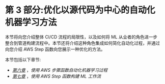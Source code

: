<title>B17649_Section3_ePub</title>

# 第 3 部分:优化以源代码为中心的自动化机器学习方法

本节将向您介绍整体 CI/CD 流程的局限性，以及如何将 ML 从业者的角色进一步整合到管道构建流程中。本节还将介绍这种角色集成如何简化自动化过程，并通过向您介绍 AWS Step 函数向您展示一种优化的方法。

本节包括以下章节:

*   [*第六章*](B17649_06_ePub.xhtml#_idTextAnchor094) ，*使用 AWS 步骤函数自动化机器学习过程*
*   [*第七章*](B17649_07_ePub.xhtml#_idTextAnchor106) ，*使用 AWS Step 函数构建 ML 工作流*